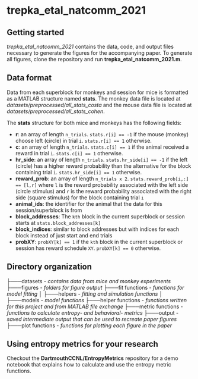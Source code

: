 #  trepka\_etal\_natcomm\_2021
## Getting started
*trepka\_etal\_natcomm\_2021* contains the data, code, and output files necessary to generate the figures for the accompanying paper. To generate all figures, clone the repository and run **trepka_etal_natcomm_2021.m**. 

## Data format
Data from each superblock for monkeys and session for mice is formatted as a MATLAB structure named **stats**. The monkey data file is located at *datasets/preprocessed/all_stats_costa* and the mouse data file is located at *datasets/preprocessed/all_stats_cohen*. 

The **stats** structure for both mice and monkeys has the following fields: 
- **r**: an array of length `n_trials`. `stats.r[i] == -1` if the mouse (monkey) choose left (circle) in trial `i`.  `stats.r[i] == 1` otherwise.
- **c**: an array of length `n_trials`. `stats.c[i] == 1` if the animal received a reward in trial `i`.  `stats.c[i] == 1` otherwise.
- **hr_side**: an array of length `n_trials`. `stats.hr_side[i] == -1` if the left (circle) has a higher reward probability than the alternative for the block containing trial `i`.  `stats.hr_side[i] == 1` otherwise.
- **reward_prob**: an array of length `n_trials x 2`. `stats.reward_prob[i,:] == [l,r]` where `l` is the reward probability associated with the left side (circle stimulus) and `r` is the reward probability associated with the right side (square stimulus) for the block containing trial `i`
- **animal_ids**: the identifier for the animal that the data for this session/superblock is from
- **block_addresses**: The `kth` block in the current superblock or session starts at `stats.block_addresses[k]` 
- **block_indices**: similar to block addresses but with indices for each block instead of just start and end trials
- **probXY**: `probXY[k] == 1` if the `kth` block in the current superblock or session has reward schedule `XY`.  `probXY[k] == 0` otherwise.


## Directory organization
├───datasets - *contains data from mice and monkey experiments*
├───figures - *folders for figure output*
├───fit functions - *functions for model fitting*
│   ├───helpers - *fitting and simulation functions*
│   ├───models - *model functions* 
├───helper functions - *functions written for this project and from MATLAB file exchange* 
├───metric functions - *functions to calculate entropy- and behavioral- metrics* 
├───output - *saved intermediate output that can be used to recreate paper figures*
├───plot functions - *functions for plotting each figure in the paper* 

## Using entropy metrics for your research
Checkout the **DartmouthCCNL/EntropyMetrics** repository for a demo notebook that explains how to calculate and use the entropy metric functions.  

